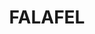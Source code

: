 ---
title: FALAFEL
draft: false
layout: recettes
type: plat
categories:
  - Friture
  - Accompagnement
cuisson: Oui
temperature: Chaud
plate: 150
check: Oui
checkAlwaysOk: false
ingredients:
  sec:
    - title: Pois chiches
      unit: Kg
      quantite: 7.5
  legumes:
    - title: Petit oignon blanc
      quantite: 3
      unit: Kg
    - title: Ail
      quantite: 1
      unit: Kg
  epices:
    - title: Piment doux
      quantite: ""
    - title: Coriandre fraîche
      quantite: ""
    - title: Cumin moulu
      quantite: ""
    - title: Paprika fumé
      quantite: ""
    - title: Sésame
      quantite: ""
      commentaire: graine
    - title: graine de coriandre
      quantite: ""
    - title: Persil frais
      quantite: ""
  autres:
    - title: Bicarbonate de soude
      quantite: ""
preparation: Mixer les Pois chiches égouttés, mis à trempé 24h avant
preparation24h: FAIRE TREMPER 24H AVANT
publishDate: 2024-09-05T19:40:00.000Z
---